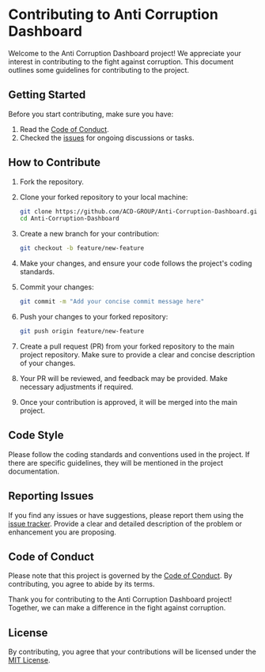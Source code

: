 # Contributing to Anti Corruption Dashboard

Welcome to the Anti Corruption Dashboard project! We appreciate your interest in contributing to the fight against corruption. This document outlines some guidelines for contributing to the project.

## Getting Started

Before you start contributing, make sure you have:

1. Read the [Code of Conduct](CODE_OF_CONDUCT.md).
2. Checked the [issues](https://github.com/ACD-GROUP/Anti-Corruption-Dashboard/issues) for ongoing discussions or tasks.

## How to Contribute

1. Fork the repository.

2. Clone your forked repository to your local machine:

    ```bash
    git clone https://github.com/ACD-GROUP/Anti-Corruption-Dashboard.git
    cd Anti-Corruption-Dashboard
    ```

3. Create a new branch for your contribution:

    ```bash
    git checkout -b feature/new-feature
    ```

4. Make your changes, and ensure your code follows the project's coding standards.

5. Commit your changes:

    ```bash
    git commit -m "Add your concise commit message here"
    ```

6. Push your changes to your forked repository:

    ```bash
    git push origin feature/new-feature
    ```

7. Create a pull request (PR) from your forked repository to the main project repository. Make sure to provide a clear and concise description of your changes.

8. Your PR will be reviewed, and feedback may be provided. Make necessary adjustments if required.

9. Once your contribution is approved, it will be merged into the main project.

## Code Style

Please follow the coding standards and conventions used in the project. If there are specific guidelines, they will be mentioned in the project documentation.

## Reporting Issues

If you find any issues or have suggestions, please report them using the [issue tracker](https://github.com/ACD-GROUP/Anti-Corruption-Dashboard/issues). Provide a clear and detailed description of the problem or enhancement you are proposing.

## Code of Conduct

Please note that this project is governed by the [Code of Conduct](CODE_OF_CONDUCT.md). By contributing, you agree to abide by its terms.

Thank you for contributing to the Anti Corruption Dashboard project! Together, we can make a difference in the fight against corruption.

## License

By contributing, you agree that your contributions will be licensed under the [MIT License](LICENSE).
